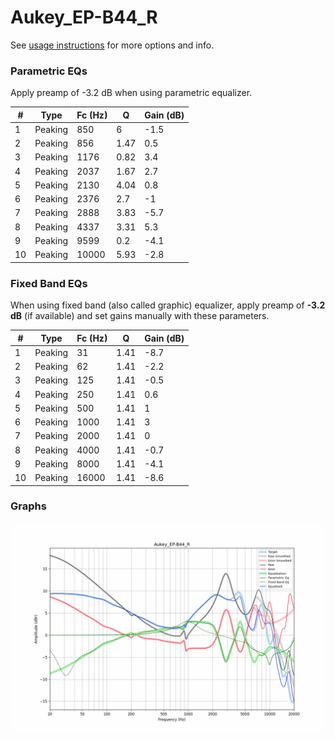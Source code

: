 # Aukey_EP-B44_R
See [usage instructions](https://github.com/jaakkopasanen/AutoEq#usage) for more options and info.

### Parametric EQs
Apply preamp of -3.2 dB when using parametric equalizer.

|   # | Type    |   Fc (Hz) |    Q |   Gain (dB) |
|-----|---------|-----------|------|-------------|
|   1 | Peaking |       850 | 6    |        -1.5 |
|   2 | Peaking |       856 | 1.47 |         0.5 |
|   3 | Peaking |      1176 | 0.82 |         3.4 |
|   4 | Peaking |      2037 | 1.67 |         2.7 |
|   5 | Peaking |      2130 | 4.04 |         0.8 |
|   6 | Peaking |      2376 | 2.7  |        -1   |
|   7 | Peaking |      2888 | 3.83 |        -5.7 |
|   8 | Peaking |      4337 | 3.31 |         5.3 |
|   9 | Peaking |      9599 | 0.2  |        -4.1 |
|  10 | Peaking |     10000 | 5.93 |        -2.8 |

### Fixed Band EQs
When using fixed band (also called graphic) equalizer, apply preamp of **-3.2 dB** (if available) and set gains manually with these parameters.

|   # | Type    |   Fc (Hz) |    Q |   Gain (dB) |
|-----|---------|-----------|------|-------------|
|   1 | Peaking |        31 | 1.41 |        -8.7 |
|   2 | Peaking |        62 | 1.41 |        -2.2 |
|   3 | Peaking |       125 | 1.41 |        -0.5 |
|   4 | Peaking |       250 | 1.41 |         0.6 |
|   5 | Peaking |       500 | 1.41 |         1   |
|   6 | Peaking |      1000 | 1.41 |         3   |
|   7 | Peaking |      2000 | 1.41 |         0   |
|   8 | Peaking |      4000 | 1.41 |        -0.7 |
|   9 | Peaking |      8000 | 1.41 |        -4.1 |
|  10 | Peaking |     16000 | 1.41 |        -8.6 |

### Graphs
![](./Aukey_EP-B44_R.png)
